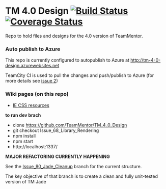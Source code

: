 TM 4.0 Design  [![Build Status][travis-img]][travis-url][![Coverage Status][coveralls-img]][coveralls-url]
=============

Repo to hold files and designs for the 4.0 version of TeamMentor.


### Auto publish to Azure

This repo is currently configured to autopublish to Azure at http://tm-4-0-design.azurewebsites.net

TeamCity CI is used to pull the changes and push/publish to Azure (for more details see [issue 2](https://github.com/TeamMentor/TM_4_0_Design/issues/2))

### Wiki pages (on this repo)

* [IE CSS resources](https://github.com/TeamMentor/TM_4_0_Design/wiki/IE-CSS-resources)


**to run dev brach**

* clone https://github.com/TeamMentor/TM_4_0_Design
* git checkout Issue_68_Library_Rendering
* npm install
* npm start
* http://localhost:1337/

**MAJOR REFACTORING CURRENTLY HAPPENING**

See the [Issue_80_Jade_Cleanup](https://github.com/TeamMentor/TM_4_0_Design/tree/Issue_80_Jade_Cleanup) branch for the current structure. 

The key objective of that branch is to create a clean and fully unit-tested version of TM Jade


[travis-img]: https://travis-ci.org/TeamMentor/TM_4_0_Design.svg?branch=master
[travis-url]: https://travis-ci.org/TeamMentor/TM_4_0_Design
[coveralls-img]: https://coveralls.io/repos/TeamMentor/TM_4_0_Design/badge.png?branch=master
[coveralls-url]: https://coveralls.io/r/TeamMentor/TM_4_0_Design?branch=master
